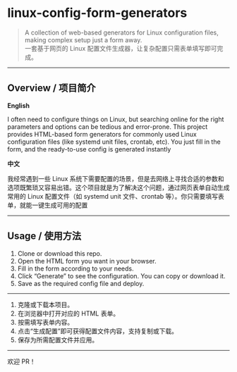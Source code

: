 # linux-config-form-generators

> A collection of web-based generators for Linux configuration files, making complex setup just a form away.  
> 一套基于网页的 Linux 配置文件生成器，让复杂配置只需表单填写即可完成。

---

## Overview / 项目简介

**English**

I often need to configure things on Linux, but searching online for the right parameters and options can be tedious and error-prone. This project provides HTML-based form generators for commonly used Linux configuration files (like systemd unit files, crontab, etc). You just fill in the form, and the ready-to-use config is generated instantly

**中文**

我经常遇到一些 Linux 系统下需要配置的场景，但是去网络上寻找合适的参数和选项既繁琐又容易出错。这个项目就是为了解决这个问题，通过网页表单自动生成常用的 Linux 配置文件（如 systemd unit 文件、crontab 等）。你只需要填写表单，就能一键生成可用的配置

---

## Usage / 使用方法

1. Clone or download this repo.
2. Open the HTML form you want in your browser.
3. Fill in the form according to your needs.
4. Click “Generate” to see the configuration. You can copy or download it.
5. Save as the required config file and deploy.

---

1. 克隆或下载本项目。
2. 在浏览器中打开对应的 HTML 表单。
3. 按需填写表单内容。
4. 点击“生成配置”即可获得配置文件内容，支持复制或下载。
5. 保存为所需配置文件并应用。

---
欢迎 PR！



